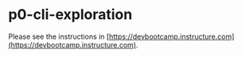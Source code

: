 # p0-cli-exploration

Please see the instructions in [https://devbootcamp.instructure.com](https://devbootcamp.instructure.com).
